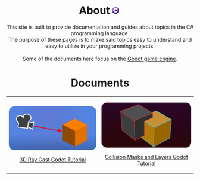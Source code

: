 <h1 align="center">About<img id="header-img" src="assets/CsharpLogo_s.png" width="4%" style="padding: 0px 5px;"></h1>
<p align="center">
This site is built to provide documentation and guides about topics in the C# programming language.<br>
The purpose of these pages is to make said topics easy to understand and easy to utilize in your programming projects.<br><br>
Some of the documents here focus on the <a href="https://godotengine.org/">Godot game engine</a>.<br>
</p>

<h1 align="center"> Documents </h1>


  


<table style="border-collapse: collapse; border: none;">
        <tr style="border: none;"> 
            <td style="border: none;">
            <p align="center"><a href="https://000daniel.github.io/Ray-Cast-Godot/"><img id="header-img" src="assets/RayCastGraphic.png" width="100%" alt="Godot tutorial about Ray Casting in 3D"></a></p>
<p align="center"><a href="https://000daniel.github.io/Ray-Cast-Godot/">3D Ray Cast Godot Tutorial</a></p>  
            </td>
            <td style="border: none;">
              <p align="center"><a href="https://000daniel.github.io/Collision-Mask-Layer/"><img id="header-img" src="assets/CollisionLayersNMasksGraphic.png" width="100%" alt="Godot tutorial about Ray Casting in 3D"></a></p>
<p align="center"><a href="https://000daniel.github.io/Collision-Mask-Layer/">Collision Masks and Layers Godot Tutorial</a></p>
            </td>
        </tr> 
</table>
